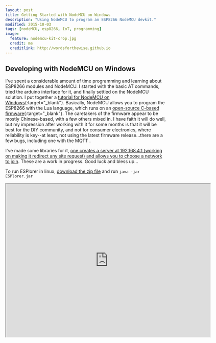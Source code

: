 ```yaml
---
layout: post
title: Getting Started with NodeMCU on Windows
description: "Using NodeMCU to program an ESP8266 NodeMCU devkit."
modified: 2015-10-03
tags: [nodeMCU, esp8266, IoT, programming]
image:
  feature: nodemcu-kit-crop.jpg
  credit: me
  creditlink: http://wordsforthewise.github.io
---
```

## Developing with NodeMCU on Windows

I've spent a considerable amount of time programming and learning about ESP8266 modules and NodeMCU. I started with the basic AT commands, tried the arduino interface for it, and finally settled on the NodeMCU solution.  I put together a [tutorial for NodeMCU on Windows](/docs/NodeMCUonWindows.pdf){:target="_blank"}.  Basically, NodeMCU allows you to program the ESP8266 with the Lua language, which runs on an [open-source C-based firmware](https://github.com/nodemcu/nodemcu-firmware){:target="_blank"}.  The caretakers of the firmware appear to be mostly Chinese-based, with a few others mixed in.  I have faith it will do well, but my impression after working with it for some months is that it will be best for the DIY community, and not for consumer electronics, where reliability is key--at least, not using the latest firmware release...there are a few bugs, including one with the MQTT .

I've made some libraries for it, <a href="https://github.com/wordsforthewise/ESP-8266_network-connect" target="_blank">one creates a server at 192.168.4.1 (working on making it redirect any site request) and allows you to choose a network to join</a>.  These are a work in progress.  Good luck and bless up...

To run ESPlorer in linux, <a href="http://esp8266.ru/esplorer/" target="_blank">download the zip file</a> and run ```java -jar ESPlorer.jar```

<iframe src="https://drive.google.com/file/d/0B02etzCXItm7bWRITGc0eHljY00/preview" width="640" height="480"></iframe>
